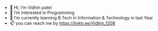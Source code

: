 - 👋 Hi, I’m Vidhin patel
- 👀 I’m interested in Programming  
- 🌱 I’m currently learning B.Tech in Information & Technology in last Year 
- 📫 you can reach me by https://linktr.ee/Vidhin_1208

<!---
Vidhinpatel08/Vidhinpatel08 is a ✨ special ✨ repository because its `README.md` (this file) appears on your GitHub profile.
You can click the Preview link to take a look at your changes.
--->

